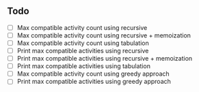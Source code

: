 ## Todo

- [ ] Max compatible activity count using recursive
- [ ] Max compatible activity count using recursive + memoization
- [ ] Max compatible activity count using tabulation
- [ ] Print max compatible activities using recursive
- [ ] Print max compatible activities using recursive + memoization
- [ ] Print max compatible activities using tabulation
- [ ] Max compatible activity count using greedy approach
- [ ] Print max compatible activities using greedy approach
